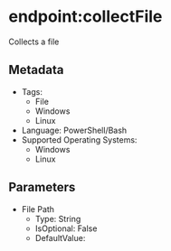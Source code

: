 <!-- region Generated -->
# endpoint:collectFile

Collects a file

## Metadata

- Tags:
  - File
  - Windows
  - Linux
- Language: PowerShell/Bash
- Supported Operating Systems:
  - Windows
  - Linux

## Parameters

- File Path
  - Type: String
  - IsOptional: False
  - DefaultValue: 
<!-- endregion -->
